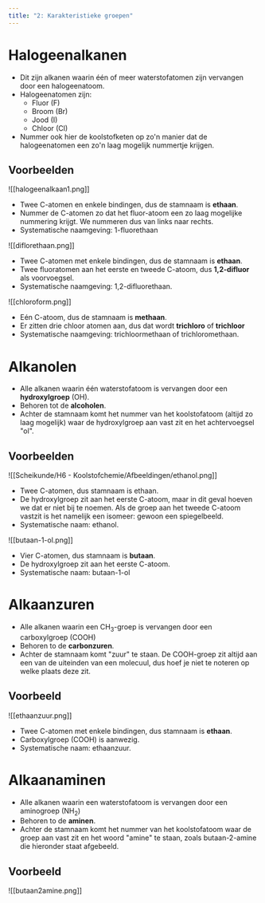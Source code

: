 ```yaml
---
title: "2: Karakteristieke groepen"
---
```

# Halogeenalkanen
- Dit zijn alkanen waarin één of meer waterstofatomen zijn vervangen door een halogeenatoom.
- Halogeenatomen zijn:
	- Fluor (F)
	- Broom (Br)
	- Jood (I)
	- Chloor (Cl)
- Nummer ook hier de koolstofketen op zo'n manier dat de halogeenatomen een zo'n laag mogelijk nummertje krijgen.
## Voorbeelden

![[halogeenalkaan1.png]]

- Twee C-atomen en enkele bindingen, dus de stamnaam is **ethaan**.
- Nummer de C-atomen zo dat het fluor-atoom een zo laag mogelijke nummering krijgt. We nummeren dus van links naar rechts.
- Systematische naamgeving: 1-fluorethaan

![[diflorethaan.png]]

- Twee C-atomen met enkele bindingen, dus de stamnaam is **ethaan**.
- Twee fluoratomen aan het eerste en tweede C-atoom, dus **1,2-difluor** als voorvoegsel.
- Systematische naamgeving: 1,2-difluorethaan.

![[chloroform.png]]

- Eén C-atoom, dus de stamnaam is **methaan**.
- Er zitten drie chloor atomen aan, dus dat wordt **trichloro** of **trichloor**
- Systematische naamgeving: trichloormethaan of trichloromethaan.
# Alkanolen
- Alle alkanen waarin één waterstofatoom is vervangen door een **hydroxylgroep** (OH).
- Behoren tot de **alcoholen**.
- Achter de stamnaam komt het nummer van het koolstofatoom (altijd zo laag mogelijk) waar de hydroxylgroep aan vast zit en het achtervoegsel "ol".
## Voorbeelden

![[Scheikunde/H6 - Koolstofchemie/Afbeeldingen/ethanol.png]]

- Twee C-atomen, dus stamnaam is ethaan.
- De hydroxylgroep zit aan het eerste C-atoom, maar in dit geval hoeven we dat er niet bij te noemen. Als de groep aan het tweede C-atoom vastzit is het namelijk een isomeer: gewoon een spiegelbeeld.
- Systematische naam: ethanol.

![[butaan-1-ol.png]]

- Vier C-atomen, dus stamnaam is **butaan**.
- De hydroxylgroep zit aan het eerste C-atoom.
- Systematische naam: butaan-1-ol
# Alkaanzuren
- Alle alkanen waarin een CH<sub>3</sub>-groep is vervangen door een carboxylgroep (COOH)
- Behoren to de **carbonzuren**.
- Achter de stamnaam komt "zuur" te staan. De COOH-groep zit altijd aan een van de uiteinden van een molecuul, dus hoef je niet te noteren op welke plaats deze zit.
## Voorbeeld

![[ethaanzuur.png]]
- Twee C-atomen met enkele bindingen, dus stamnaam is **ethaan**.
- Carboxylgroep (COOH) is aanwezig.
- Systematische naam: ethaanzuur.
# Alkaanaminen
- Alle alkanen waarin een waterstofatoom is vervangen door een aminogroep (NH<sub>2</sub>)
- Behoren to de **aminen**.
- Achter de stamnaam komt het nummer van het koolstofatoom waar de groep aan vast zit en het woord "amine" te staan, zoals butaan-2-amine die hieronder staat afgebeeld.
## Voorbeeld

![[butaan2amine.png]]